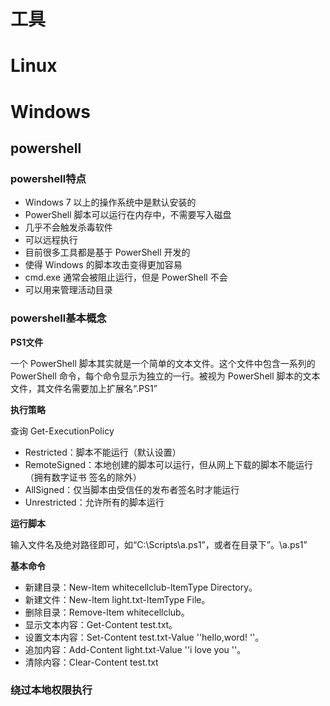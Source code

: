 # 工具

# Linux

# Windows

## powershell

### powershell特点

- Windows 7 以上的操作系统中是默认安装的
- PowerShell 脚本可以运行在内存中，不需要写入磁盘
- 几乎不会触发杀毒软件
- 可以远程执行
- 目前很多工具都是基于 PowerShell 开发的
- 使得 Windows 的脚本攻击变得更加容易
- cmd.exe 通常会被阻止运行，但是 PowerShell 不会
- 可以用来管理活动目录

### powershell基本概念

**************PS1文件**************

一个 PowerShell 脚本其实就是一个简单的文本文件。这个文件中包含一系列的 PowerShell 命令，每个命令显示为独立的一行。被视为 PowerShell 脚本的文本文件，其文件名需要加上扩展名“.PS1”

**执行策略**

查询 Get-ExecutionPolicy

- Restricted：脚本不能运行（默认设置）
- RemoteSigned：本地创建的脚本可以运行，但从网上下载的脚本不能运行（拥有数字证书
签名的除外）
- AllSigned：仅当脚本由受信任的发布者签名时才能运行
- Unrestricted：允许所有的脚本运行

**************运行脚本**************

输入文件名及绝对路径即可，如“C:\Scripts\a.ps1”，或者在目录下”。\a.ps1”

********基本命令********

- 新建目录：New-ltem whitecellclub-ltemType Directory。
- 新建文件：New-ltem light.txt-ltemType File。
- 删除目录：Remove-ltem whitecellclub。
- 显示文本内容：Get-Content test.txt。
- 设置文本内容：Set-Content test.txt-Value ''hello,word! ''。
- 追加内容：Add-Content light.txt-Value ''i love you ''。
- 清除内容：Clear-Content test.txt

### 绕过本地权限执行